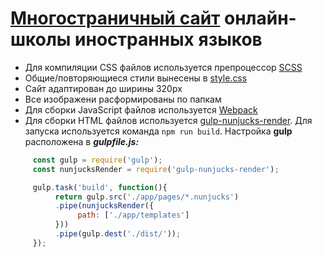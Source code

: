# [Многостраничный сайт](https://adilzhexen0v.github.io/LanguageToGo/dist/) онлайн-школы иностранных языков
- Для компиляции CSS файлов используется препроцессор [SCSS](https://sass-scss.ru/)
- Общие/повторяющиеся стили вынесены в [style.css](https://github.com/adilzhexen0v/LanguageToGo/blob/main/dist/css/style.css)
- Сайт адаптирован до ширины 320рх
- Все изображени расформированы по папкам
- Для сборки JavaScript файлов используется [Webpack](https://webpack.js.org/)
- Для сборки HTML файлов используется [gulp-nunjucks-render](https://www.npmjs.com/package/gulp-nunjucks-render). Для запуска используется команда `npm run build`. Настройка **gulp** расположена в ***gulpfile.js:***
```javascript
     const gulp = require('gulp');
     const nunjucksRender = require('gulp-nunjucks-render');

     gulp.task('build', function(){
          return gulp.src('./app/pages/*.nunjucks')
          .pipe(nunjucksRender({
               path: ['./app/templates']
          }))
          .pipe(gulp.dest('./dist/'));
     });
```
